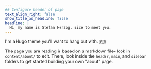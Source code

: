 ```yaml
---
## Configure header of page
text_align_right: false
show_title_as_headline: false
headline: |
  Hi, my name is Stefan Herzog. Nice to meet you.
---
```


<!-- this is a subheadline -->
I'm a Hugo theme you'll want to hang out with. :fr: 

The page you are reading is based on a markdown file- look in `content/about/` to edit. There, look inside the `header`, `main`, and `sidebar` folders to get started building your own "about" page.